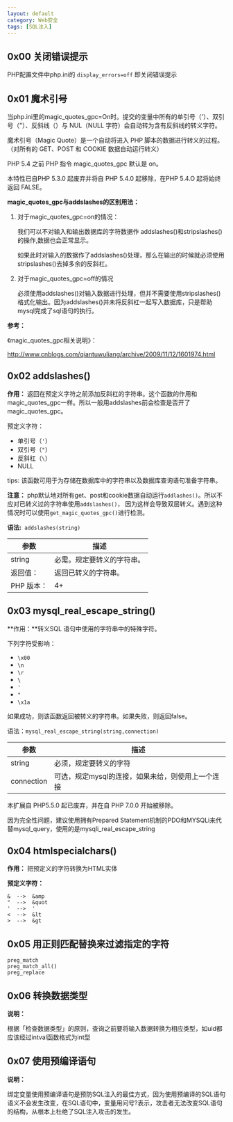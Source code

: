 ```yaml
---
layout: default
category: Web安全
tags: [SQL注入]
---
```


## 0x00 关闭错误提示

PHP配置文件中php.ini的 `display_errors=off` 即关闭错误提示

## 0x01 魔术引号

当php.ini里的magic_quotes_gpc=On时。提交的变量中所有的单引号（'）、双引号（"）、反斜线（）与 NUL（NULL 字符）会自动转为含有反斜线的转义字符。

魔术引号（Magic Quote）是一个自动将进入 PHP 脚本的数据进行转义的过程。（对所有的 GET、POST 和 COOKIE 数据自动运行转义）

PHP 5.4 之前 PHP 指令 magic_quotes_gpc 默认是 on。

本特性已自PHP 5.3.0 起废弃并将自 PHP 5.4.0 起移除，在PHP 5.4.O 起将始终返回 FALSE。

**magic_quotes_gpc与addslashes的区别用法：**

1. 对于magic_quotes_gpc=on的情况：

   我们可以不对输入和输出数据库的字符数据作 addslashes()和stripslashes()的操作,数据也会正常显示。

   如果此时对输入的数据作了addslashes()处理，那么在输出的时候就必须使用stripslashes()去掉多余的反斜杠。 

2. 对于magic_quotes_gpc=off的情况

   必须使用addslashes()对输入数据进行处理，但并不需要使用stripslashes()格式化输出。因为addslashes()并未将反斜杠一起写入数据库，只是帮助mysql完成了sql语句的执行。

**参考：**

《magic_quotes_gpc相关说明》：

<http://www.cnblogs.com/qiantuwuliang/archive/2009/11/12/1601974.html> 

## 0x02 addslashes()

**作用：** 返回在预定义字符之前添加反斜杠的字符串。这个函数的作用和magic_quotes_gpc一样。所以一般用addslashes前会检查是否开了magic_quotes_gpc。

预定义字符：

- 单引号（`'`）
- 双引号（`"`）
- 反斜杠（`\`）
- NULL

tips: 该函数可用于为存储在数据库中的字符串以及数据库查询语句准备字符串。

**注意：** php默认地对所有get、post和cookie数据自动运行`addlashes()`。所以不应对已转义过的字符串使用`addslashes()`， 因为这样会导致双层转义。遇到这种情况时可以使用`get_magic_quotes_gpc()`进行检测。

**语法:**` addslashes(string)`

| 参数       | 描述                       |
| ---------- | -------------------------- |
| string     | 必需。规定要转义的字符串。 |
| 返回值：   | 返回已转义的字符串。       |
| PHP 版本： | 4+                         |

## 0x03 mysql_real_escape_string()

**作用：**转义SQL 语句中使用的字符串中的特殊字符。

下列字符受影响：

- `\x00`
- `\n`
- `\r`
- `\`
- `'`
- `"`
- `\x1a`

如果成功，则该函数返回被转义的字符串。如果失败，则返回false。

语法：`mysql_real_escape_string(string,connection)`

| 参数       | 描述                                              |
| ---------- | ------------------------------------------------- |
| string     | 必须，规定要转义的字符                            |
| connection | 可选，规定mysql的连接，如果未给，则使用上一个连接 |

本扩展自 PHP5.5.0 起已废弃，并在自 PHP 7.0.0 开始被移除。

因为完全性问题，建议使用拥有Prepared Statement机制的PDO和MYSQLi来代替mysql_query，使用的是mysqli_real_escape_string

## 0x04 htmlspecialchars()

**作用：** 把预定义的字符转换为HTML实体

**预定义字符：**

```
&  -->  &amp
"  -->  &quot
'  -->  '
<  -->  &lt
>  -->  &gt
```

## 0x05 用正则匹配替换来过滤指定的字符

```
preg_match
preg_match_all()
preg_replace
```

## 0x06 转换数据类型

**说明：**

根据「检查数据类型」的原则，查询之前要将输入数据转换为相应类型，如uid都应该经过intval函数格式为int型

## 0x07 使用预编译语句

**说明：**

绑定变量使用预编译语句是预防SQL注入的最佳方式，因为使用预编译的SQL语句语义不会发生改变，在SQL语句中，变量用问号?表示，攻击者无法改变SQL语句的结构，从根本上杜绝了SQL注入攻击的发生。